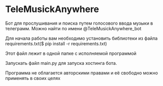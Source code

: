 # TeleMusickAnywhere

Бот для прослушивания и поиска путем голосового ввода музыки в телеграмм. Можно найти по имени @TeleMusickAnywhere_bot

Для начала работы вам необходимо установить библиотеки из файла requirements.txt($ pip install -r requirements.txt)

Этот файл лежит в одной папке с исполняемой программой

Запускать файл main.py для запуска хостинга бота.

Программа не облагается авторскими правами и её свободно можно применять в своих целях
